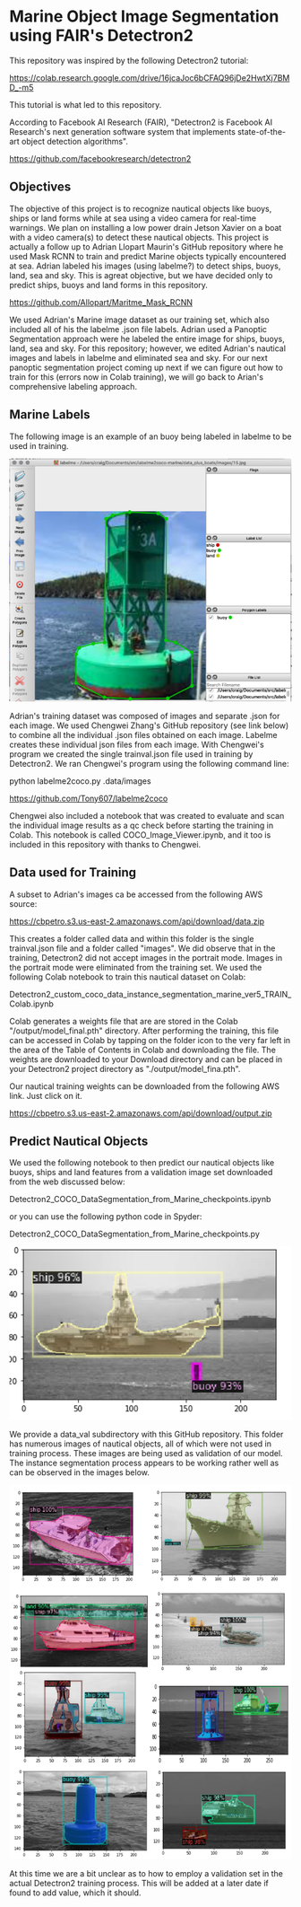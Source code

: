 # Marine Object Image Segmentation using FAIR's Detectron2
This repository was inspired by the following Detectron2 tutorial:

https://colab.research.google.com/drive/16jcaJoc6bCFAQ96jDe2HwtXj7BMD_-m5

This tutorial is what led to this repository.

According to Facebook AI Research (FAIR), "Detectron2 is Facebook AI Research's next generation software system that implements state-of-the-art object detection algorithms". 

https://github.com/facebookresearch/detectron2

## Objectives
The objective of this project is to recognize nautical objects like buoys, ships or land forms while at sea using a video camera for real-time warnings. We plan on installing a low power drain Jetson Xavier on a boat with a video camera(s) to detect these nautical objects. This project is actually a follow up to Adrian Llopart Maurin's GitHub repository where he used Mask RCNN to train and predict Marine objects typically encountered at sea. Adrian labeled his images (using labelme?) to detect ships, buoys, land, sea and sky. This is agreat objective, but we have decided only to predict ships, buoys and land forms in this repository. 

https://github.com/Allopart/Maritme_Mask_RCNN

We used Adrian's Marine image dataset as our training set, which also included all of his the labelme .json file labels.  Adrian used a Panoptic Segmentation approach were he labeled the entire image for ships, buoys, land, sea and sky. For this repository; however, we edited Adrian's nautical images and labels in labelme and eliminated sea and sky. For our next panoptic segmentation project coming up next if we can figure out how to train for this (errors now in Colab training), we will go back to Arian's comprehensive labeling approach.


## Marine Labels
The following image is an example of an buoy being labeled in labelme to be used in training. 

![Image](labelme.png)

Adrian's training dataset was composed of images and separate .json for each image. We used Chengwei Zhang's GitHub repository (see link below) to combine all the individual .json files obtained on each image. Labelme creates these individual json files from each image. With Chengwei's program we created the single trainval.json file used in training by Detectron2. We ran Chengwei's program using the following command line: 

  python labelme2coco.py .data/images

https://github.com/Tony607/labelme2coco

Chengwei also included a notebook that was created to evaluate and scan the individual image results as a qc check before starting the training in Colab. This notebook is called COCO_Image_Viewer.ipynb, and it too is included in this repository with thanks to Chengwei.

## Data used for Training
A subset to Adrian's images ca be accessed from the following AWS source:

https://cbpetro.s3.us-east-2.amazonaws.com/api/download/data.zip

This creates a folder called data and within this folder is the single trainval.json file and a folder called "images". We did observe that in the training, Detectron2 did not accept images in the portrait mode. Images in the portrait mode were eliminated from the training set. We used the following Colab notebook to train this nautical dataset on Colab:

  Detectron2_custom_coco_data_instance_segmentation_marine_ver5_TRAIN_Colab.ipynb

Colab generates a weights file that are are stored in the Colab "/output/model_final.pth" directory. After performing the training, this file can be accessed in Colab by tapping on the folder icon to the very far left in the area of the Table of Contents in Colab and downloading the file. The weights are downloaded to your Download directory and can be placed in your Detectron2 project directory as "./output/model_fina.pth". 

Our nautical training weights can be downloaded from the following AWS link. Just click on it. 

https://cbpetro.s3.us-east-2.amazonaws.com/api/download/output.zip


## Predict Nautical Objects
We used the following notebook to then predict our nautical objects like buoys, ships and land features from a validation image set downloaded from the web discussed below:

  Detectron2_COCO_DataSegmentation_from_Marine_checkpoints.ipynb

or you can use the following python code in Spyder:

  Detectron2_COCO_DataSegmentation_from_Marine_checkpoints.py

![Image](results.png)

We provide a data_val subdirectory with this GitHub repository. This folder has numerous images of nautical objects, all of which were not used in training process. These images are being used as validation of our model. The instance segmentation process appears to be working rather well as can be observed in the images below. 

![Image](composite.png)

At this time we are a bit unclear as to how to employ a validation set in the actual Detectron2 training process. This will be added at a later date if found to add value, which it should.  
